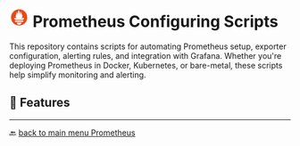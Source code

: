 # <img src="../../Assets/pics/icons8-prometheus-48.svg" width="35"> Prometheus Configuring Scripts

This repository contains scripts for automating Prometheus setup, exporter configuration, alerting rules, and integration with Grafana. Whether you're deploying Prometheus in Docker, Kubernetes, or bare-metal, these scripts help simplify monitoring and alerting.

## 🚀 Features

---

🔙 [back to main menu Prometheus](../)
